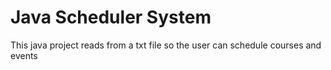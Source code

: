 # Java Scheduler System 

 This java project reads from a txt file so the user can schedule courses and events 